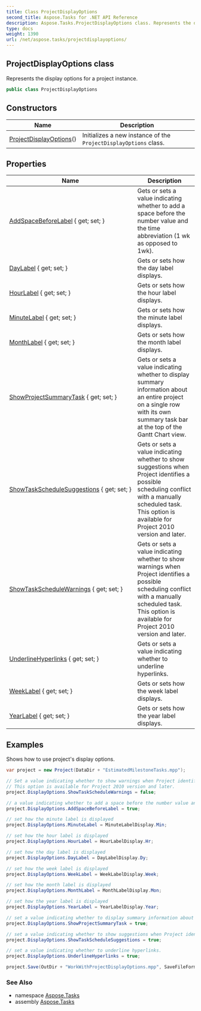 ```yaml
---
title: Class ProjectDisplayOptions
second_title: Aspose.Tasks for .NET API Reference
description: Aspose.Tasks.ProjectDisplayOptions class. Represents the display options for a project instance
type: docs
weight: 1390
url: /net/aspose.tasks/projectdisplayoptions/
---
```

## ProjectDisplayOptions class

Represents the display options for a project instance.

```csharp
public class ProjectDisplayOptions
```

## Constructors

| Name | Description |
| --- | --- |
| [ProjectDisplayOptions](projectdisplayoptions/)() | Initializes a new instance of the `ProjectDisplayOptions` class. |

## Properties

| Name | Description |
| --- | --- |
| [AddSpaceBeforeLabel](../../aspose.tasks/projectdisplayoptions/addspacebeforelabel/) { get; set; } | Gets or sets a value indicating whether to add a space before the number value and the time abbreviation (1 wk as opposed to 1wk). |
| [DayLabel](../../aspose.tasks/projectdisplayoptions/daylabel/) { get; set; } | Gets or sets how the day label displays. |
| [HourLabel](../../aspose.tasks/projectdisplayoptions/hourlabel/) { get; set; } | Gets or sets how the hour label displays. |
| [MinuteLabel](../../aspose.tasks/projectdisplayoptions/minutelabel/) { get; set; } | Gets or sets how the minute label displays. |
| [MonthLabel](../../aspose.tasks/projectdisplayoptions/monthlabel/) { get; set; } | Gets or sets how the month label displays. |
| [ShowProjectSummaryTask](../../aspose.tasks/projectdisplayoptions/showprojectsummarytask/) { get; set; } | Gets or sets a value indicating whether to display summary information about an entire project on a single row with its own summary task bar at the top of the Gantt Chart view. |
| [ShowTaskScheduleSuggestions](../../aspose.tasks/projectdisplayoptions/showtaskschedulesuggestions/) { get; set; } | Gets or sets a value indicating whether to show suggestions when Project identifies a possible scheduling conflict with a manually scheduled task. This option is available for Project 2010 version and later. |
| [ShowTaskScheduleWarnings](../../aspose.tasks/projectdisplayoptions/showtaskschedulewarnings/) { get; set; } | Gets or sets a value indicating whether to show warnings when Project identifies a possible scheduling conflict with a manually scheduled task. This option is available for Project 2010 version and later. |
| [UnderlineHyperlinks](../../aspose.tasks/projectdisplayoptions/underlinehyperlinks/) { get; set; } | Gets or sets a value indicating whether to underline hyperlinks. |
| [WeekLabel](../../aspose.tasks/projectdisplayoptions/weeklabel/) { get; set; } | Gets or sets how the week label displays. |
| [YearLabel](../../aspose.tasks/projectdisplayoptions/yearlabel/) { get; set; } | Gets or sets how the year label displays. |

## Examples

Shows how to use project's display options.

```csharp
var project = new Project(DataDir + "EstimatedMilestoneTasks.mpp");

// Set a value indicating whether to show warnings when Project identifies a possible scheduling conflict with a manually scheduled task.
// This option is available for Project 2010 version and later.
project.DisplayOptions.ShowTaskScheduleWarnings = false;

// a value indicating whether to add a space before the number value and the time abbreviation (1 wk as opposed to 1wk)
project.DisplayOptions.AddSpaceBeforeLabel = true;

// set how the minute label is displayed
project.DisplayOptions.MinuteLabel = MinuteLabelDisplay.Min;

// set how the hour label is displayed
project.DisplayOptions.HourLabel = HourLabelDisplay.Hr;

// set how the day label is displayed
project.DisplayOptions.DayLabel = DayLabelDisplay.Dy;

// set how the week label is displayed
project.DisplayOptions.WeekLabel = WeekLabelDisplay.Week;

// set how the month label is displayed
project.DisplayOptions.MonthLabel = MonthLabelDisplay.Mon;

// set how the year label is displayed
project.DisplayOptions.YearLabel = YearLabelDisplay.Year;

// set a value indicating whether to display summary information about an entire project on a single row with its own summary task bar at the top of the Gantt Chart view.
project.DisplayOptions.ShowProjectSummaryTask = true;

// set a value indicating whether to show suggestions when Project identifies a possible scheduling conflict with a manually scheduled task.
project.DisplayOptions.ShowTaskScheduleSuggestions = true;

// set a value indicating whether to underline hyperlinks.
project.DisplayOptions.UnderlineHyperlinks = true;

project.Save(OutDir + "WorkWithProjectDisplayOptions.mpp", SaveFileFormat.Mpp);
```

### See Also

* namespace [Aspose.Tasks](../../aspose.tasks/)
* assembly [Aspose.Tasks](../../)


